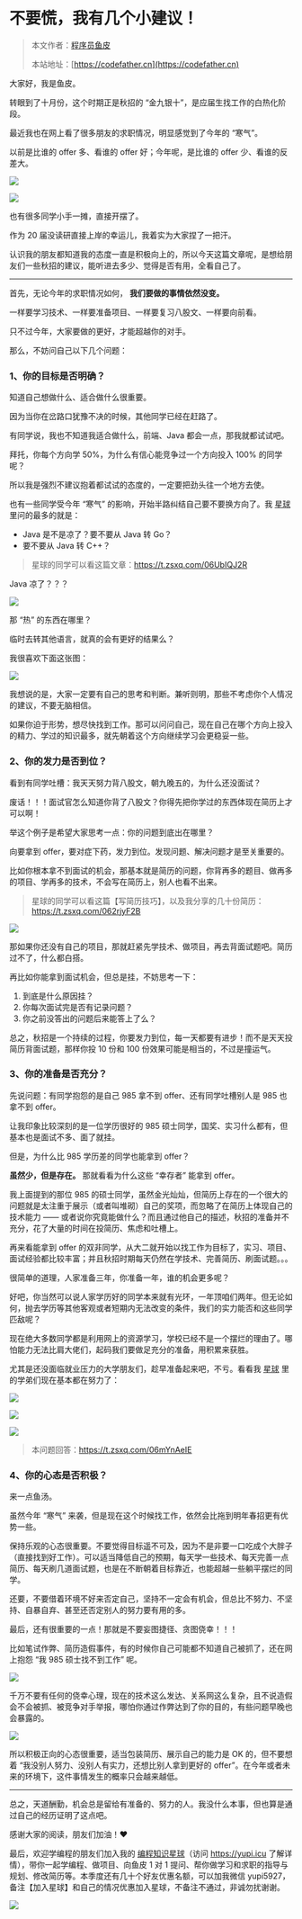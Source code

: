 # 不要慌，我有几个小建议！

> 本文作者：[程序员鱼皮](https://yuyuanweb.feishu.cn/wiki/Abldw5WkjidySxkKxU2cQdAtnah)
>
> 本站地址：[https://codefather.cn](https://codefather.cn)

大家好，我是鱼皮。

转眼到了十月份，这个时期正是秋招的 “金九银十”，是应届生找工作的白热化阶段。

最近我也在网上看了很多朋友的求职情况，明显感觉到了今年的 “寒气”。

以前是比谁的 offer 多、看谁的 offer 好；今年呢，是比谁的 offer 少、看谁的反差大。

![](https://pic.yupi.icu/5563/202311061355081.png)

![](https://pic.yupi.icu/5563/202311061355049.png)

也有很多同学小手一摊，直接开摆了。

作为 20 届没读研直接上岸的幸运儿，我着实为大家捏了一把汗。

认识我的朋友都知道我的态度一直是积极向上的，所以今天这篇文章呢，是想给朋友们一些秋招的建议，能听进去多少、觉得是否有用，全看自己了。



------


首先，无论今年的求职情况如何， **我们要做的事情依然没变。**

一样要学习技术、一样要准备项目、一样要复习八股文、一样要向前看。

只不过今年，大家要做的更好，才能超越你的对手。

那么，不妨问自己以下几个问题：

### 1、你的目标是否明确？

知道自己想做什么、适合做什么很重要。

因为当你在岔路口犹豫不决的时候，其他同学已经在赶路了。

有同学说，我也不知道我适合做什么，前端、Java 都会一点，那我就都试试吧。

拜托，你每个方向学 50%，为什么有信心能竞争过一个方向投入 100% 的同学呢？

所以我是强烈不建议抱着都试试的态度的，一定要把劲头往一个地方去使。

也有一些同学受今年 “寒气” 的影响，开始半路纠结自己要不要换方向了。我 [星球](https://mp.weixin.qq.com/s?__biz=MzI1NDczNTAwMA==&mid=2247524980&idx=2&sn=9ddcdb6c52aa096ed4c5ad0ced946a7d&chksm=e9c28583deb50c95f3c2665713a8bbc372c68332b3bfb846cf4b23af3f1cc07164832a291335&token=689599617&lang=zh_CN&scene=21#wechat_redirect) 里问的最多的就是：

- Java 是不是凉了？要不要从 Java 转 Go？
- 要不要从 Java 转 C++？

> 星球的同学可以看这篇文章：https://t.zsxq.com/06UbIQJ2R

Java 凉了？？？

![](https://pic.yupi.icu/5563/202311061355068.png)

那 “热” 的东西在哪里？

临时去转其他语言，就真的会有更好的结果么？

我很喜欢下面这张图：

![](https://pic.yupi.icu/5563/202311061355854.png)

我想说的是，大家一定要有自己的思考和判断。兼听则明，那些不考虑你个人情况的建议，不要无脑相信。

如果你迫于形势，想尽快找到工作。那可以问问自己，现在自己在哪个方向上投入的精力、学过的知识最多，就先朝着这个方向继续学习会更稳妥一些。

### 2、你的发力是否到位？

看到有同学吐槽：我天天努力背八股文，朝九晚五的，为什么还没面试？

废话！！！面试官怎么知道你背了八股文？你得先把你学过的东西体现在简历上才可以啊！

举这个例子是希望大家思考一点：你的问题到底出在哪里？

向要拿到 offer，要对症下药，发力到位。发现问题、解决问题才是至关重要的。

比如你根本拿不到面试的机会，那基本就是简历的问题，你背再多的题目、做再多的项目、学再多的技术，不会写在简历上，别人也看不出来。

> 星球的同学可以看这篇【写简历技巧】，以及我分享的几十份简历：https://t.zsxq.com/062rjyF2B

![](https://pic.yupi.icu/5563/202311061355109.png)

那如果你还没有自己的项目，那就赶紧先学技术、做项目，再去背面试题吧。简历过不了，什么都白搭。

再比如你能拿到面试机会，但总是挂，不妨思考一下：

1. 到底是什么原因挂？
2. 你每次面试完是否有记录问题？
3. 你之前没答出的问题后来能答上了么？

总之，秋招是一个持续的过程，你要发力到位，每一天都要有进步！而不是天天投简历背面试题，那样你投 10 份和 100 份效果可能是相当的，不过是撞运气。

### 3、你的准备是否充分？

先说问题：有同学抱怨的是自己 985 拿不到 offer、还有同学吐槽别人是 985 也拿不到 offer。

让我印象比较深刻的是一位学历很好的 985 硕士同学，国奖、实习什么都有，但基本也是面试不多、面了就挂。

但是，为什么比 985 学历差的同学也能拿到 offer？

**虽然少，但是存在。** 那就看看为什么这些 “幸存者” 能拿到 offer。

我上面提到的那位 985 的硕士同学，虽然金光灿灿，但简历上存在的一个很大的问题就是太注重于展示（或者叫堆砌）自己的奖项，而忽略了在简历上体现自己的技术能力 —— 或者说你究竟能做什么？而且通过他自己的描述，秋招的准备并不充分，花了大量的时间在投简历、焦虑和吐槽上。

再来看能拿到 offer 的双非同学，从大二就开始以找工作为目标了，实习、项目、面试经验都比较丰富；并且秋招时期每天仍然在学技术、完善简历、刷面试题。。。

很简单的道理，人家准备三年，你准备一年，谁的机会更多呢？

好吧，你当然可以说人家学历好的同学本来就有光环，一年顶咱们两年。但无论如何，抛去学历等其他客观或者短期内无法改变的条件，我们的实力能否和这些同学匹敌呢？

现在绝大多数同学都是利用网上的资源学习，学校已经不是一个摆烂的理由了。哪怕能力无法比肩大佬们，起码我们要做足充分的准备，用积累来获胜。

尤其是还没面临就业压力的大学朋友们，趁早准备起来吧，不亏。看看我 [星球](https://mp.weixin.qq.com/s?__biz=MzI1NDczNTAwMA==&mid=2247524980&idx=2&sn=9ddcdb6c52aa096ed4c5ad0ced946a7d&chksm=e9c28583deb50c95f3c2665713a8bbc372c68332b3bfb846cf4b23af3f1cc07164832a291335&token=689599617&lang=zh_CN&scene=21#wechat_redirect) 里的学弟们现在基本都在努力了：

![](https://pic.yupi.icu/5563/202311061355073.png)

![](https://pic.yupi.icu/5563/202311061355893.png)

![](https://pic.yupi.icu/5563/202311061355645.png)

> 本问题回答：https://t.zsxq.com/06mYnAeIE

### 4、你的心态是否积极？

来一点鱼汤。

虽然今年 “寒气” 来袭，但是现在这个时候找工作，依然会比拖到明年春招更有优势一些。

保持乐观的心态很重要。不要觉得目标遥不可及，因为不是非要一口吃成个大胖子（直接找到好工作）。可以适当降低自己的预期，每天学一些技术、每天完善一点简历、每天刷几道面试题，也是在不断朝着目标靠近，也能超越一些躺平摆烂的同学。

还要，不要借着环境不好来否定自己，坚持不一定会有机会，但总比不努力、不坚持、自暴自弃、甚至还否定别人的努力要有用的多。

最后，还有很重要的一点！那就是不要妄图捷径、贪图侥幸！！！

比如笔试作弊、简历造假事件，有的时候你自己可能都不知道自己被抓了，还在网上抱怨 “我 985 硕士找不到工作” 呢。

![](https://pic.yupi.icu/5563/202311061355419.png)

千万不要有任何的侥幸心理，现在的技术这么发达、关系网这么复杂，且不说造假会不会被抓、被竞争对手举报，哪怕你通过作弊达到了你的目的，有些问题早晚也会暴露的。

![](https://pic.yupi.icu/5563/202311061355322.png)

所以积极正向的心态很重要，适当包装简历、展示自己的能力是 OK 的，但不要想着 “我没别人努力、没别人有实力，还想比别人拿到更好的 offer”。在今年或者未来的环境下，这件事情发生的概率只会越来越低。



------


总之，天道酬勤，机会总是留给有准备的、努力的人。我没什么本事，但也算是通过自己的经历证明了这点吧。

感谢大家的阅读，朋友们加油！❤️

最后，欢迎学编程的朋友们加入我的 [编程知识星球](https://mp.weixin.qq.com/s?__biz=MzI1NDczNTAwMA==&mid=2247524980&idx=2&sn=9ddcdb6c52aa096ed4c5ad0ced946a7d&chksm=e9c28583deb50c95f3c2665713a8bbc372c68332b3bfb846cf4b23af3f1cc07164832a291335&token=689599617&lang=zh_CN&scene=21#wechat_redirect)（访问 https://yupi.icu 了解详情），带你一起学编程、做项目、向鱼皮 1 对 1 提问、帮你做学习和求职的指导与规划、修改简历等。本季度还有几十个好友优惠名额，可以加我微信 yupi5927，备注【加入星球】和自己的情况优惠加入星球，不备注不通过，非诚勿扰谢谢。

![](https://pic.yupi.icu/5563/202311061355327.jpeg)